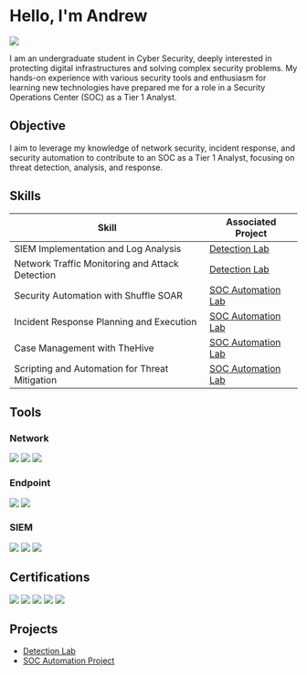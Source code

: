 # Hello, I'm Andrew
<a href="https://linkedin.com"><img src="https://img.shields.io/badge/-LinkedIn-0072b1?&style=for-the-badge&logo=linkedin&logoColor=white" /></a>

I am an undergraduate student in Cyber Security, deeply interested in protecting digital infrastructures and solving complex security problems. My hands-on experience with various security tools and enthusiasm for learning new technologies have prepared me for a role in a Security Operations Center (SOC) as a Tier 1 Analyst.

## Objective

I aim to leverage my knowledge of network security, incident response, and security automation to contribute to an SOC as a Tier 1 Analyst, focusing on threat detection, analysis, and response.

## Skills

| Skill                                         | Associated Project                                      |
|-----------------------------------------------|---------------------------------------------------------|
| SIEM Implementation and Log Analysis          | <a href="https://detectionlab.project">Detection Lab</a> |
| Network Traffic Monitoring and Attack Detection | <a href="https://detectionlab.project">Detection Lab</a> |
| Security Automation with Shuffle SOAR         | <a href="https://socautomation.project">SOC Automation Lab</a> |
| Incident Response Planning and Execution      | <a href="https://socautomation.project">SOC Automation Lab</a> |
| Case Management with TheHive                  | <a href="https://socautomation.project">SOC Automation Lab</a> |
| Scripting and Automation for Threat Mitigation | <a href="https://socautomation.project">SOC Automation Lab</a> |

## Tools

### Network
<div>
    <img src="https://img.shields.io/badge/-Wireshark-1679A7?&style=for-the-badge&logo=Wireshark&logoColor=white" />
    <img src="https://img.shields.io/badge/-Suricata-EF3B2D?&style=for-the-badge&logo=Suricata&logoColor=white" />
    <img src="https://img.shields.io/badge/-Zeek-777BB4?&style=for-the-badge&logo=Zeek&logoColor=white" />
</div>

### Endpoint
<div>
    <img src="https://img.shields.io/badge/-Microsoft_Defender_for_Endpoint-00A4EF?&style=for-the-badge&logo=Microsoft&logoColor=white" />
    <img src="https://img.shields.io/badge/-Velociraptor-4B275F?&style=for-the-badge&logo=Velociraptor&logoColor=white" />
</div>

### SIEM
<div>
    <img src="https://img.shields.io/badge/-Microsoft_Sentinel-0078D4?&style=for-the-badge&logo=Microsoft&logoColor=white" />
    <img src="https://img.shields.io/badge/-Splunk-000000?&style=for-the-badge&logo=Splunk&logoColor=white" />
    <img src="https://img.shields.io/badge/-Elastic-005571?&style=for-the-badge&logo=Elastic&logoColor=white" />
</div>

## Certifications

<div>
<img src="https://img.shields.io/badge/-Security%2B-FF0000?&style=for-the-badge&logo=CompTIA&logoColor=white" />
<img src="https://img.shields.io/badge/-Network%2B-007ACC?&style=for-the-badge&logo=CompTIA&logoColor=white" />
<img src="https://img.shields.io/badge/-A%2B-4D4D4D?&style=for-the-badge&logo=CompTIA&logoColor=white" />
<img src="https://img.shields.io/badge/-CDSA-006400?&style=for-the-badge&logoColor=white" />
<img src="https://img.shields.io/badge/-CCD-000080?&style=for-the-badge&logoColor=white" />
</div>

## Projects
- <a href="https://detectionlab.project">Detection Lab</a>
- <a href="https://socautomation.project">SOC Automation Project</a>

